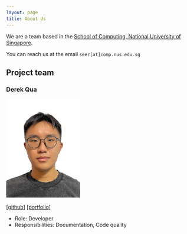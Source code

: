 ```yaml
---
layout: page
title: About Us
---
```


We are a team based in the [School of Computing, National University of Singapore](https://www.comp.nus.edu.sg).

You can reach us at the email `seer[at]comp.nus.edu.sg`

## Project team

### Derek Qua

<img src="images/Derekqua.png" width="200px">

[[github](https://github.com/Derekqua)]
[[portfolio](team/Derekqua.md)]

* Role: Developer
* Responsibilities: Documentation, Code quality

